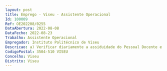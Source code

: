 ```yaml
--- 
layout: post
title: Emprego - Viseu - Assistente Operacional
Id: 100009
Ref: OE202208/0255
DataAbertura: 2022-08-08
DataFecho: 2022-08-23
Trabalho: Assistente Operacional
Empregador: Instituto Politécnico de Viseu
Descricao: a) Verificar diariamente a assiduidade do Pessoal Docente e não Docente b) Elaborar Mapas de Assiduidade e de Férias c) Fazer entregas, de expediente, nos correios, e em outros organismos sempre que solicitado  d) Gerir o ciclo de vida dos documentos e proceder ao seu armazenamento permanente ou temporário e) Proceder à receção, classificação e registo de toda a correspondência oficial recebida e expedida dos documentos de circulação interna e externa f) Manter atualizado o arquivo, o expediente e a documentação dos serviços administrativos.
CodigoPostal: 3504-510 VISEU
Concelho: Viseu
Distrito: Viseu
--- 
```

